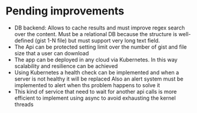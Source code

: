 # Pending improvements

- DB backend: Allows to cache results and must improve regex search over the content. 
Must be a relational DB because the structure is well-defined (gist 1-N file) but must support
very long text field. 
- The Api can be protected setting limit over the number of gist and file size that a user can download
- The app can be deployed in any cloud via Kubernetes. In this way scalability and resilience can be achieved
- Using Kubernetes a health check can be implemented and when a server is not healthy it will be replaced
Also an alert system must be implemented to alert when ths problem happens to solve it
- This kind of service that need to wait for another api calls is more efficient to implement using async
to avoid exhausting the kernel threads